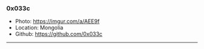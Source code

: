 ### 0x033c
- Photo: https://imgur.com/a/AEE9f
- Location: Mongolia
- Github: https://github.com/0x033c
***

